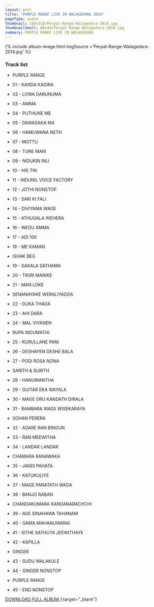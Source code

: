 ```yaml
---
layout: post
title: "PURPLE RANGE LIVE IN WALAGEDARA 2014"
pageType: audio
thumbnail: 140x210/Perpal-Range-Walagedara-2014.jpg
thumbnailSmall: 80x44/Perpal-Range-Walagedara-2014.jpg
summary: PURPLE RANGE LIVE IN WALAGEDARA
---
```


<div class="ab-player" data-boourl="https://audioboom.com/publishing/playlist/v3?autoplay=false&boo_content_type=playlist&data_for_content_type=1276135&image_option=small&link_color=%2358d1eb&player_theme=light&show_title=true&src=https%3A%2F%2Fapi.audioboom.com%2Fplaylists%2F1276135-purple-range-live-in-walagedara-2014" data-boowidth="100%" data-maxheight="285" data-iframestyle="background-color:transparent; display:block; min-width:300px; max-width:700px;" style="background-color:transparent;"></div><script type="text/javascript">(function() { var po = document.createElement("script"); po.type = "text/javascript"; po.async = true; po.src = "https://d15mj6e6qmt1na.cloudfront.net/cdn/embed.js"; var s = document.getElementsByTagName("script")[0]; s.parentNode.insertBefore(po, s); })();</script>

{% include album-image.html imgSource ='Perpal-Range-Walagedara-2014.jpg' %}

### Track list 

- PURPLE RANGE

- 01 - KANDA KADIRA  
- 02 - LOWA DARUNUMA  
- 03 - AMMA  
- 04 - PUTHUNE ME  
- 05 - DAWASAKA MA 
- 06 - HAMUWANA NETH 
- 07 - MOTTU  
- 08 - TUNE MARI 
- 09 - NIDUKIN INU 
- 10 - HIS TIN  
- 11 - INDUNIL VOICE FACTORY 
- 12 - JOTHI NONSTOP  
- 13 - SARI KI FALI 
- 14 - DIVIYAMA WAGE 
- 15 - ATHUGALA WEHERA  
- 16 - WEDU AMMA 
- 17 - ADI 100  
- 18 - ME KAMAN 

- ISHAK BEG

- 19 - SAKALA SATHAMA 
- 20 - TIKIRI MANIKE 
- 21 - MAN LOKE 

- SENANAYAKE WERALIYADDA

- 22 - DUKA THADA 
- 23 - AHI DARA 
- 24 - MAL VIYANEN 

- RUPA INDUMATHI

- 25 - KURULLANE PANI  
- 26 - DESHAYEN DESHE BALA  
- 27 - PODI ROSA NONA  

- SARITH & SURITH

- 28 - HANUMANTHA 
- 29 - GUITAR EKA WAYALA 
- 30 - MAGE ORU KANDATH DIRALA 
- 31 - BAMBARA WAGE WISEKARAYA  

- SOHAN PERERA

- 32 - ADARE RAN BINGUN  
- 33 - RAN MEEWITHA 
- 34 - LANDAK LANDAK  

- CHAMARA RANAWAKA

- 35 - JANDI PAHATA  
- 36 - KATUKULIYE  
- 37 - MAGE PANATATH WADA  
- 38 - BANJO RABAN 

- CHANDAKUMARA KANDANARACHCHI 

- 39 - AGE SINAHAWA TAHANAM 
- 40 - GAMA MAHANUWARAI 
- 41 - SITHE SATHUTA JEEWITHAYE  
- 42 - KAPILLA 

- GINGER

- 43 - SUDU WALAKULE 
- 44 - GINGER NONSTOP  

- PURPLE RANGE

- 45 - END NONSTOP 

[DOWNLOAD FULL ALBUM ](http://www.mediafire.com/download/1crixbtqby3uuyy/PURPLE_RANGE_LIVE_IN_WALAGEDARA_2014.rar){:target="_blank"}
